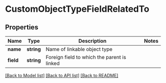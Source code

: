 # CustomObjectTypeFieldRelatedTo

## Properties

Name | Type | Description | Notes
------------ | ------------- | ------------- | -------------
**name** | **string** | Name of linkable object type |
**field** | **string** | Foreign field to which the parent is linked |

[[Back to Model list]](../../README.md#models) [[Back to API list]](../../README.md#endpoints) [[Back to README]](../../README.md)
